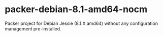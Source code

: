 # packer-debian-8.1-amd64-nocm

Packer project for Debian Jessie (8.1.X amd64) without any configuration management pre-installed.
